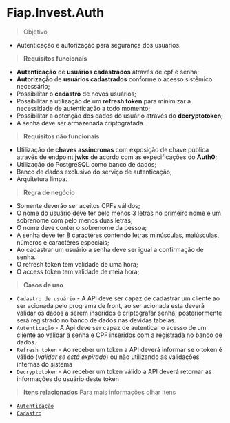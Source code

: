 # Fiap.Invest.Auth

> Objetivo

- Autenticação e autorização para segurança dos usuários.

> **Requisitos funcionais**

- **Autenticação** de **usuários cadastrados** através de cpf e senha;
- **Autorização** de **usuários cadastrados** conforme o acesso sistêmico necessário;
- Possibilitar o **cadastro** de novos usuários;
- Possibilitar a utilização de um **refresh token** para minimizar a necessidade de autenticação a todo momento;
- Possibilitar a obtenção dos dados do usuário através do **decryptotoken**;
- A senha deve ser armazenada criptografada.

> **Requisitos não funcionais**

- Utilização de **chaves assíncronas** com exposição de chave pública através de endpoint **jwks** de acordo com as expecificações do **Auth0**;
-  Utilização do PostgreSQL como banco de dados;
-  Banco de dados exclusivo do serviço de autenticação;
-  Arquitetura limpa.

> **Regra de negócio**

- Somente deverão ser aceitos CPFs válidos;
- O nome do usuário deve ter pelo menos 3 letras no primeiro nome e um sobrenome com pelo menos duas letras;
- O nome deve conter o sobrenome da pessoa;
- A senha deve ter 8 caractéres contendo letras minúsculas, maiúsculas, números e caractéres especiais;
- Ao cadastrar um usuário a senha deve ser igual a confirmação de senha.
- O refresh token tem validade de uma hora;
- O access token tem validade de meia hora;

> **Casos de uso**

- `Cadastro de usuário` - A API deve ser capaz de cadastrar um cliente ao ser acionada pelo programa de front, ao ser acionada esta deverá validar os dados a serem inseridos e criptografar senha; posteriormente será registrado no banco de dados nas devidas tabelas.
- `Autenticação` - A Api deve ser capaz de autenticar o acesso de um cliente ao validar a senha e CPF inseridos com a registrada no banco de dados.
- `Refresh token` - Ao receber um token a API deverá informar se o token é válido (*validar se está expirado*) ou não utilizando as validações internas do sistema
- `Decryptotoken` - Ao receber um token válido a API deverá retornar as informações do usuário deste token

> **Itens relacionados**
Para mais informações olhar itens
- [`Autenticação`](https://github.com/JulioSCr/Fiap.Invest/issues/6)
- [`Cadastro`](https://github.com/JulioSCr/Fiap.Invest/issues/5)
